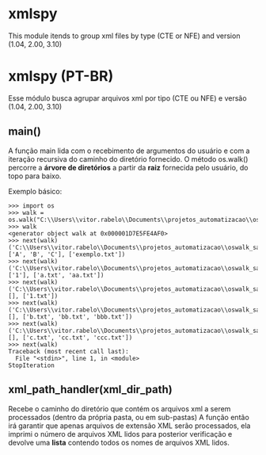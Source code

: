 # xmlspy
This module itends to group xml files by type (CTE or NFE) and version (1.04, 2.00, 3.10)

# xmlspy (PT-BR)
Esse módulo busca agrupar arquivos xml por tipo (CTE ou NFE) e versão (1.04, 2.00, 3.10)

## main()

A função main lida com o recebimento de argumentos do usuário e com a iteração recursiva do caminho do diretório fornecido.
O método os.walk() percorre a **árvore de diretórios** a partir da **raiz** fornecida pelo usuário, do topo para baixo.

Exemplo básico:

```
>>> import os                                                                                                        
>>> walk = os.walk("C:\\Users\\vitor.rabelo\\Documents\\projetos_automatizacao\\oswalk_sample")                      
>>> walk                                                                                                             
<generator object walk at 0x000001D7E5FE4AF0>                                                                        
>>> next(walk)                                                                                                       
('C:\\Users\\vitor.rabelo\\Documents\\projetos_automatizacao\\oswalk_sample', ['A', 'B', 'C'], ['exemplo.txt'])      
>>> next(walk)                                                                                                       
('C:\\Users\\vitor.rabelo\\Documents\\projetos_automatizacao\\oswalk_sample\\A', ['1'], ['a.txt', 'aa.txt'])         
>>> next(walk)                                                                                                       
('C:\\Users\\vitor.rabelo\\Documents\\projetos_automatizacao\\oswalk_sample\\A\\1', [], ['1.txt'])                   
>>> next(walk)                                                                                                       
('C:\\Users\\vitor.rabelo\\Documents\\projetos_automatizacao\\oswalk_sample\\B', [], ['b.txt', 'bb.txt', 'bbb.txt']) 
>>> next(walk)                                                                                                       
('C:\\Users\\vitor.rabelo\\Documents\\projetos_automatizacao\\oswalk_sample\\C', [], ['c.txt', 'cc.txt', 'ccc.txt']) 
>>> next(walk)                                                                                                       
Traceback (most recent call last):                                                                                   
  File "<stdin>", line 1, in <module>                                                                                
StopIteration
```

## xml_path_handler(xml_dir_path)
Recebe o caminho do diretório que contém os arquivos xml a serem processados (dentro da própria pasta, ou em sub-pastas)
A função então irá garantir que apenas arquivos de extensão XML serão processados, ela imprimi o número de arquivos XML lidos para posterior
verificação e devolve uma **lista** contendo todos os nomes de arquivos XML lidos.
